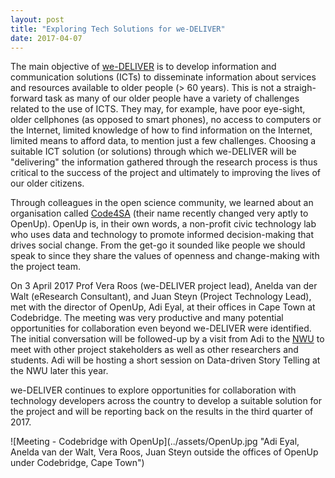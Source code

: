 ```yaml
---
layout: post
title: "Exploring Tech Solutions for we-DELIVER"
date: 2017-04-07
---
```


The main objective of [we-DELIVER](http://we-deliver.github.io) is to develop information and communication solutions (ICTs) to disseminate information about services and resources available to older people (> 60 years). This is not a straigh-forward task as many of our older people have a variety of challenges related to the use of ICTS. They may, for example, have poor eye-sight, older cellphones (as opposed to smart phones), no access to computers or the Internet, limited knowledge of how to find information on the Internet, limited means to afford data, to mention just a few challenges. Choosing a suitable ICT solution (or solutions) through which we-DELIVER will be "delivering" the information gathered through the research process is thus critical to the success of the project and ultimately to improving the lives of our older citizens.

Through colleagues in the open science community, we learned about an organisation called [Code4SA](http://code4sa.org/) (their name recently changed very aptly to OpenUp). OpenUp is, in their own words, a non-profit civic technology lab who uses data and technology to promote informed decision-making that drives social change. From the get-go it sounded like people we should speak to since they share the values of openness and change-making with the project team.

On 3 April 2017 Prof Vera Roos (we-DELIVER project lead), Anelda van der Walt (eResearch Consultant), and Juan Steyn (Project Technology Lead), met with the director of OpenUp, Adi Eyal, at their offices in Cape Town at Codebridge. The meeting was very productive and many potential opportunities for collaboration even beyond we-DELIVER were identified. The initial conversation will be followed-up by a visit from Adi to the [NWU](www.nwu.ac.za) to meet with other project stakeholders as well as other researchers and students. Adi will be hosting a short session on Data-driven Story Telling at the NWU later this year. 

we-DELIVER continues to explore opportunities for collaboration with technology developers across the country to develop a suitable solution for the project and will be reporting back on the results in the third quarter of 2017.

<div style="float: right">
    ![Meeting - Codebridge with OpenUp](../assets/OpenUp.jpg "Adi Eyal, Anelda van der Walt, Vera Roos, Juan Steyn outside the offices of OpenUp under Codebridge, Cape Town")
</div>
